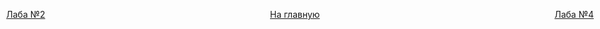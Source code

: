 




















[//]: # (к оглавлению и на прочие лабы)
<div style="position: absolute; bottom: 15px; left: 10px">
    <a style="text-align: right" href="lab-2.html">Лаба №2</a>
</div>
<div style="position: absolute; bottom: 15px; left: 45%">
    <a href="../secondcourse.html">На главную</a>
</div>
<div style="position: absolute; bottom: 15px; right: 10px">
    <a style="text-align: right" href="lab-4.html">Лаба №4</a>
</div>